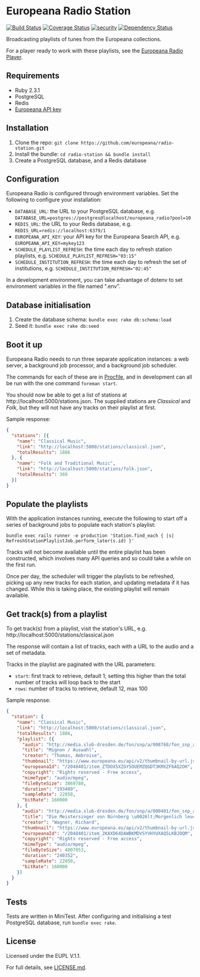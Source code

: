 # Europeana Radio Station

[![Build Status](https://travis-ci.org/europeana/radio-station.svg?branch=develop)](https://travis-ci.org/europeana/radio-station) [![Coverage Status](https://coveralls.io/repos/github/europeana/radio-station/badge.svg?branch=develop)](https://coveralls.io/github/europeana/radio-station?branch=develop) [![security](https://hakiri.io/github/europeana/radio-station/develop.svg)](https://hakiri.io/github/europeana/radio-station/develop) [![Dependency Status](https://gemnasium.com/europeana/radio-station.svg)](https://gemnasium.com/europeana/radio-station)

Broadcasting playlists of tunes from the Europeana collections.

For a player ready to work with these playlists, see the
[Europeana Radio Player](https://github.com/europeana/radio-player).

## Requirements

* Ruby 2.3.1
* PostgreSQL
* Redis
* [Europeana API key](http://labs.europeana.eu/api/registration)

## Installation

1. Clone the repo: `git clone https://github.com/europeana/radio-station.git`
2. Install the bundle: `cd radio-station && bundle install`
3. Create a PostgreSQL database, and a Redis database

## Configuration

Europeana Radio is configured through environment variables. Set the following
to configure your installation:

* `DATABASE_URL`: the URL to your PostgreSQL database, e.g.
  `DATABASE_URL=postgres://postgres@localhost/europeana_radio?pool=10`
* `REDIS_URL`: the URL to your Redis database, e.g.
  `REDIS_URL=redis://localhost:6379/1`
* `EUROPEANA_API_KEY`: your API key for the Europeana Search API, e.g.
  `EUROPEANA_API_KEY=mykey123`
* `SCHEDULE_PLAYLIST_REFRESH`: the time each day to refresh station playlists,
  e.g. `SCHEDULE_PLAYLIST_REFRESH="03:15"`
* `SCHEDULE_INSTITUTION_REFRESH`: the time each day to refresh the set of
  institutions, e.g. `SCHEDULE_INSTITUTION_REFRESH="02:45"`

In a development environment, you can take advantage of dotenv to set
environment variables in the file named ".env".

## Database initialisation

1. Create the database schema: `bundle exec rake db:schema:load`
2. Seed it: `bundle exec rake db:seed`

## Boot it up

Europeana Radio needs to run three separate application instances: a web server,
a background job processor, and a background job scheduler.

The commands for each of these are in [Procfile](Procfile), and in development
can all be run with the one command `foreman start`.

You should now be able to get a list of stations at http://localhost:5000/stations.json.
The supplied stations are _Classical_ and _Folk_, but they will not have any
tracks on their playlist at first.

Sample response:
```json
{
  "stations": [{
    "name": "Classical Music",
    "link": "http://localhost:5000/stations/classical.json",
    "totalResults": 1886
  }, {
    "name": "Folk and Traditional Music",
    "link": "http://localhost:5000/stations/folk.json",
    "totalResults": 369
  }]
}
```

## Populate the playlists

With the application instances running, execute the following to start off a
series of background jobs to populate each station's playlist:

`bundle exec rails runner -e production 'Station.find_each { |s| RefreshStationPlaylistJob.perform_later(s.id) }'`

Tracks will not become available until the entire playlist has been constructed,
which involves many API queries and so could take a while on the first run.

Once per day, the scheduler will trigger the playlists to be refreshed, picking
up any new tracks for each station, and updating metadata if it has changed.
While this is taking place, the existing playlist will remain available.

## Get track(s) from a playlist

To get track(s) from a playlist, visit the station's URL, e.g.
http://localhost:5000/stations/classical.json

The response will contain a list of tracks, each with a URL to the audio and
a set of metadata.

Tracks in the playlist are paginated with the URL parameters:

* `start`: first track to retrieve, default 1; setting this higher than the total
  number of tracks will loop back to the start
* `rows`: number of tracks to retrieve, default 12, max 100

Sample response:
```json
{
  "station": {
    "name": "Classical Music",
    "link": "http://localhost:5000/stations/classical.json",
    "totalResults": 1886,
    "playlist": [{
      "audio": "http://media.slub-dresden.de/fon/snp/a/008768/fon_snp_a_008768_01.mp3",
      "title": "Mignon / Auswahl",
      "creator": "Thomas, Ambroise",
      "thumbnail": "https://www.europeana.eu/api/v2/thumbnail-by-url.json?uri=http%3A%2F%2Fmedia.slub-dresden.de%2Ffon%2Fsnp%2Fa%2F008768%2Ffon_snp_a_008768_01.jpg",
      "europeanaId": "/2048401/item_ZTDOX5XZGY5OUEMZQGDT3KMXZF6AQ2OH",
      "copyright": "Rights reserved - Free access",
      "mimeType": "audio/mpeg",
      "fileByteSize": 3869780,
      "duration": "193489",
      "sampleRate": 22050,
      "bitRate": 160000
    }, {
      "audio": "http://media.slub-dresden.de/fon/snp/a/000401/fon_snp_a_000401_01.mp3",
      "title": "Die Meistersinger von Nürnberg \u0026lt;Morgenlich leuchtend\u0026gt;",
      "creator": "Wagner, Richard",
      "thumbnail": "https://www.europeana.eu/api/v2/thumbnail-by-url.json?uri=http%3A%2F%2Fmedia.slub-dresden.de%2Ffon%2Fsnp%2Fa%2F000401%2Ffon_snp_a_000401_01.jpg",
      "europeanaId": "/2048401/item_2KAXD64DAWBKMDVSYVHYUXAQ5LKBJOQM",
      "copyright": "Rights reserved - Free access",
      "mimeType": "audio/mpeg",
      "fileByteSize": 4807053,
      "duration": "240352",
      "sampleRate": 22050,
      "bitRate": 160000
    }]
  }
}
```

## Tests

Tests are written in MiniTest. After configuring and initialising a test
PostgreSQL database, run `bundle exec rake`.

## License

Licensed under the EUPL V.1.1.

For full details, see [LICENSE.md](LICENSE.md).
